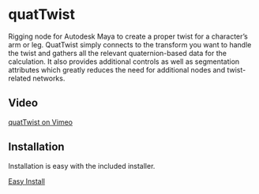 # quatTwist
Rigging node for Autodesk Maya to create a proper twist for a character’s arm or leg.
QuatTwist simply connects to the transform you want to handle the twist and gathers all the relevant quaternion-based data for the calculation.
It also provides additional controls as well as segmentation attributes which greatly reduces the need for additional nodes and twist-related networks.

## Video
[quatTwist on Vimeo](https://vimeo.com/188368312)

## Installation
Installation is easy with the included installer.

[Easy Install](https://github.com/IngoClemens/quatTwist/wiki/Installation)

